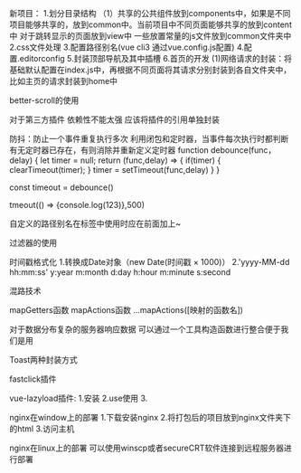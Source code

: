 新项目：
1.划分目录结构
（1）共享的公共组件放到components中，如果是不同项目能够共享的，放到common中。当前项目中不同页面能够共享的放到content中
对于跳转显示的页面放到view中
一些放置常量的js文件放到common文件夹中
2.css文件处理
3.配置路径别名(vue cli3 通过vue.config.js配置)
4.配置.editorconfig
5.封装顶部导航及其中插槽
6.首页的开发
(1)网络请求的封装：将基础默认配置在index.js中，再根据不同页面将其请求分别封装到各自文件夹中，比如主页的请求封装到home中

better-scroll的使用


对于第三方插件 依赖性不能太强 应该将插件的引用单独封装

防抖：防止一个事件重复执行多次
利用闭包和定时器，当事件每次执行时都判断有无定时器已存在，有则消除并重新定义定时器
function debounce(func，delay) {
	let timer = null;
	return (func,delay) => {
		if(timer) {
			clearTimeout(timer);
		}
		timer = setTimeout(func,delay)
	}
}

const timeout = debounce()

tmeout(() => {console.log(123)},500)

自定义的路径别名在标签中使用时应在前面加上~

过滤器的使用

时间戳格式化
1.转换成Date对象（new Date(时间戳 × 1000)）
2.'yyyy-MM-dd hh:mm:ss'
y:year
m:month
d:day
h:hour
m:minute
s:second

混路技术

mapGetters函数
mapActions函数
...mapActions([映射的函数名])

对于数据分布复杂的服务器响应数据 可以通过一个工具构造函数进行整合便于我们是用

Toast两种封装方式

fastclick插件

vue-lazyload插件:
1.安装
2.use使用
3.

nginx在window上的部署
1.下载安装nginx
2.将打包后的项目放到nginx文件夹下的html
3.访问主机

nginx在linux上的部署
可以使用winscp或者secureCRT软件连接到远程服务器进行部署